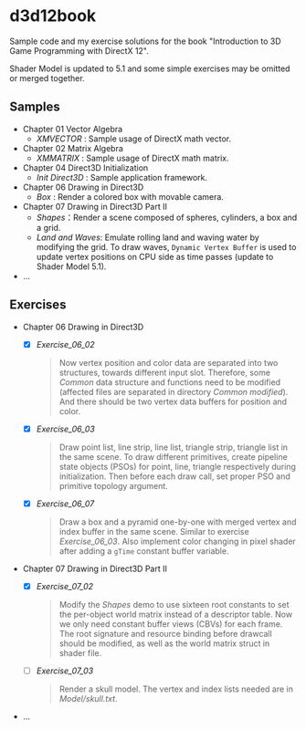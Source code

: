 # d3d12book

Sample code and my exercise solutions for the book "Introduction to 3D Game Programming with DirectX 12".



Shader Model is updated to 5.1 and some simple exercises may be omitted or merged together.



## Samples

* Chapter 01 Vector Algebra
  * *XMVECTOR* : Sample usage of DirectX math vector.
* Chapter 02 Matrix Algebra
  * *XMMATRIX* : Sample usage of DirectX math matrix.
* Chapter 04 Direct3D Initialization
  * *Init Direct3D* : Sample application framework.
* Chapter 06 Drawing in Direct3D 
  * *Box* : Render a colored box with movable camera.
* Chapter 07 Drawing in Direct3D Part II
  * *Shapes*：Render a scene composed of spheres, cylinders, a box and a grid.
  * *Land and Waves*:  Emulate rolling land and waving water by modifying the grid. To draw waves, `Dynamic Vertex Buffer` is used to update vertex positions on CPU side as time passes (update to Shader Model 5.1).
* ...



## Exercises

* Chapter 06 Drawing in Direct3D
  * [x] *Exercise_06_02*

    > Now vertex position and color data are separated into two structures, towards different input slot. Therefore, some *Common* data structure and functions need to be modified (affected files are separated in directory *Common modified*). And there should be two vertex data buffers for position and color.

  * [x] *Exercise_06_03*

    > Draw point list, line strip, line list, triangle strip, triangle list in the same scene. To draw different primitives, create pipeline state objects (PSOs) for point, line, triangle respectively during initialization. Then before each draw call, set proper PSO and primitive topology argument.

  * [x] *Exercise_06_07*
  
    > Draw a box and a pyramid one-by-one with merged vertex and index buffer in the same scene. Similar to exercise *Exercise_06_03*. Also implement color changing in pixel shader after adding a `gTime` constant buffer variable.
  
* Chapter 07 Drawing in Direct3D Part II

  * [x] *Exercise_07_02*

    > Modify the *Shapes* demo to use sixteen root constants to set the per-object world matrix instead of a descriptor table. Now we only need constant buffer views (CBVs) for each frame. The root signature and resource binding before drawcall should be modified, as well as the world matrix struct in shader file. 

  * [ ] *Exercise_07_03*

    > Render a skull model. The vertex and index lists needed are in *Model/skull.txt*.

* ...


